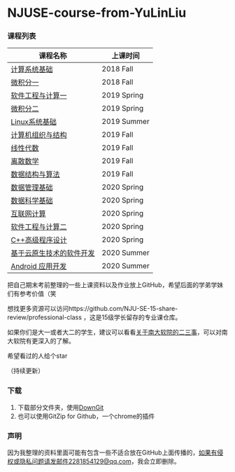 # NJUSE-course-from-YuLinLiu

### 课程列表

| 课程名称                                                     | 上课时间    |
| ------------------------------------------------------------ | ----------- |
| [计算系统基础](./计算系统基础)                               | 2018 Fall   |
| [微积分一](./微积分一)                                       | 2018 Fall   |
| [软件工程与计算一](./软件工程与计算一)                       | 2019 Spring |
| [微积分二](./微积分二)                                       | 2019 Spring |
| [Linux系统基础](./Linux系统基础)                             | 2019 Summer |
| [计算机组织与结构](./计算机组织与结构)                       | 2019 Fall   |
| [线性代数](./线性代数)                                       | 2019 Fall   |
| [离散数学](./离散数学)                                       | 2019 Fall   |
| [数据结构与算法](./数据结构与算法)                           | 2019 Fall   |
| [数据管理基础](./数据管理基础)                               | 2020 Spring |
| [数据科学基础](./数据科学基础)                               | 2020 Spring |
| [互联网计算](./互联网计算)                                   | 2020 Spring |
| [软件工程与计算二](./软件工程与计算二)                       | 2020 Spring |
| [C++高级程序设计](./C++高级程序设计)                         | 2020 Spring |
| [基于云原生技术的软件开发](./基于云原生技术的软件开发)       | 2020 Summer |
| [Android 应⽤开发](https://github.com/1Lucifer1/Android-class) | 2020 Summer |

把自己期末考前整理的一些上课资料以及作业放上GitHub，希望后面的学弟学妹们有参考价值（笑

想找更多资源可以访问https://github.com/NJU-SE-15-share-review/professional-class
，这是15级学长留存的专业课仓库。

如果你们是大一或者大二的学生，建议可以看看[关于南大软院的二三事](https://github.com/1Lucifer1/NJUSE-course-from-YuLinLiu/tree/master/%E5%85%B3%E4%BA%8E%E5%8D%97%E5%A4%A7%E8%BD%AF%E9%99%A2%E7%9A%84%E4%BA%8C%E4%B8%89%E4%BA%8B)，可以对南大软院有更深入的了解。

希望看过的人给个star

（持续更新）

### 下载

1. 下载部分文件夹，使用[DownGit](https://yehonal.github.io/DownGit/#/home)
2. 也可以使用GitZip for Github，一个chrome的插件

### 声明

因为我整理的资料里面可能有包含一些不适合放在GitHub上面传播的，如果有侵权或隐私问题请发邮件2281854129@qq.com，我会立即删除。


